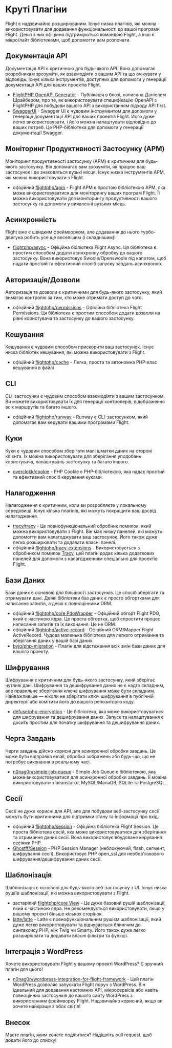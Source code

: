 # Круті Плагіни

Flight є надзвичайно розширюваним. Існує низка плагінів, які можна використовувати для додавання функціональності до вашої програми Flight. Деякі з них офіційно підтримуються командою Flight, а інші є мікро/лайт бібліотеками, щоб допомогти вам розпочати.

## Документація API

Документація API є критичною для будь-якого API. Вона допомагає розробникам зрозуміти, як взаємодіяти з вашим API та що очікувати у відповідь. Існує кілька інструментів, доступних для допомоги у генерації документації API для ваших проектів Flight.

- [FlightPHP OpenAPI Generator](https://dev.to/danielsc/define-generate-and-implement-an-api-first-approach-with-openapi-generator-and-flightphp-1fb3) - Публікація в блозі, написана Даніелем Шрайбером, про те, як використовувати специфікацію OpenAPI з FlightPHP для побудови вашого API з використанням підходу API first.
- [SwaggerUI](https://github.com/zircote/swagger-php) - Swagger UI є чудовим інструментом для допомоги у генерації документації API для ваших проектів Flight. Його дуже легко використовувати, і його можна налаштувати відповідно до ваших потреб. Це PHP-бібліотека для допомоги у генерації документації Swagger.

## Моніторинг Продуктивності Застосунку (APM)

Моніторинг продуктивності застосунку (APM) є критичним для будь-якого застосунку. Він допомагає вам зрозуміти, як працює ваш застосунок і де знаходяться вузькі місця. Існує низка інструментів APM, які можна використовувати з Flight.
- <span class="badge bg-primary">офіційний</span> [flightphp/apm](/awesome-plugins/apm) - Flight APM є простою бібліотекою APM, яка може використовуватися для моніторингу ваших програм Flight. Її можна використовувати для моніторингу продуктивності вашого застосунку та допомоги у виявленні вузьких місць.

## Асинхронність

Flight вже є швидким фреймворком, але додавання до нього турбо-двигуна робить усе ще веселішим (і складнішим)!

- [flightphp/async](/awesome-plugins/async) - Офіційна бібліотека Flight Async. Ця бібліотека є простим способом додати асинхронну обробку до вашого застосунку. Вона використовує Swoole/Openswoole під капотом, щоб надати простий та ефективний спосіб запуску завдань асинхронно.

## Авторизація/Дозволи

Авторизація та дозволи є критичними для будь-якого застосунку, який вимагає контролю за тим, хто може отримати доступ до чого.

- <span class="badge bg-primary">офіційний</span> [flightphp/permissions](/awesome-plugins/permissions) - Офіційна бібліотека Flight Permissions. Ця бібліотека є простим способом додати дозволи на рівні користувача та застосунку до вашого застосунку. 

## Кешування

Кешування є чудовим способом прискорити ваш застосунок. Існує низка бібліотек кешування, які можна використовувати з Flight.

- <span class="badge bg-primary">офіційний</span> [flightphp/cache](/awesome-plugins/php-file-cache) - Легка, проста та автономна PHP-клас кешування в файлі

## CLI

CLI-застосунки є чудовим способом взаємодіяти з вашим застосунком. Ви можете використовувати їх для генерації контролерів, відображення всіх маршрутів та багато іншого.

- <span class="badge bg-primary">офіційний</span> [flightphp/runway](/awesome-plugins/runway) - Runway є CLI-застосунком, який допомагає вам керувати вашими програмами Flight.

## Куки

Куки є чудовим способом зберігати малі шматки даних на стороні клієнта. Їх можна використовувати для зберігання уподобань користувача, налаштувань застосунку та багато іншого.

- [overclokk/cookie](/awesome-plugins/php-cookie) - PHP Cookie є PHP-бібліотекою, яка надає простий та ефективний спосіб керування куками.

## Налагодження

Налагодження є критичним, коли ви розробляєте у локальному середовищі. Існує кілька плагінів, які можуть покращити ваш досвід налагодження.

- [tracy/tracy](/awesome-plugins/tracy) - Це повнофункціональний обробник помилок, який можна використовувати з Flight. Він має низку панелей, які можуть допомогти вам налагоджувати ваш застосунок. Його також дуже легко розширювати та додавати власні панелі.
- <span class="badge bg-primary">офіційний</span> [flightphp/tracy-extensions](/awesome-plugins/tracy-extensions) - Використовується з обробником помилок [Tracy](/awesome-plugins/tracy), цей плагін додає кілька додаткових панелей для допомоги з налагодженням спеціально для проектів Flight.

## Бази Даних

Бази даних є основою для більшості застосунків. Це спосіб зберігати та отримувати дані. Деякі бібліотеки баз даних є просто обгортками для написання запитів, а деякі є повноцінними ORM.

- <span class="badge bg-primary">офіційний</span> [flightphp/core PdoWrapper](/learn/pdo-wrapper) - Офіційний обгорт Flight PDO, який є частиною ядра. Це проста обгортка, щоб спростити процес написання запитів та їх виконання. Це не ORM.
- <span class="badge bg-primary">офіційний</span> [flightphp/active-record](/awesome-plugins/active-record) - Офіційний ORM/Mapper Flight ActiveRecord. Чудова маленька бібліотека для легкого отримання та зберігання даних у вашій базі даних.
- [byjg/php-migration](/awesome-plugins/migrations) - Плагін для відстеження всіх змін бази даних для вашого проекту.

## Шифрування

Шифрування є критичним для будь-якого застосунку, який зберігає чутливі дані. Шифрування та дешифрування даних не є надто складним, але правильне зберігання ключа шифрування [може](https://stackoverflow.com/questions/6767839/where-should-i-store-an-encryption-key-for-php#:~:text=Write%20a%20php%20config%20file%20and%20store%20it,folder%20is%20not%20accessible%20to%20the%20end%20user.) [бути](https://www.reddit.com/r/PHP/comments/luqsn/the_encryption_key_where_do_you_store_it/) [складним](https://security.stackexchange.com/questions/48047/location-to-store-an-encryption-key). Найважливіше — ніколи не зберігати ключ шифрування в публічній директорії або комітити його до вашого репозиторію коду.

- [defuse/php-encryption](/awesome-plugins/php-encryption) - Це бібліотека, яка може використовуватися для шифрування та дешифрування даних. Запуск та налаштування є досить простим для початку шифрування та дешифрування даних.

## Черга Завдань

Черги завдань дійсно корисні для асинхронної обробки завдань. Це може бути відправка email, обробка зображень або будь-що, що не потребує виконання в реальному часі.

- [n0nag0n/simple-job-queue](/awesome-plugins/simple-job-queue) - Simple Job Queue є бібліотекою, яка може використовуватися для асинхронної обробки завдань. Її можна використовувати з beanstalkd, MySQL/MariaDB, SQLite та PostgreSQL.

## Сесії

Сесії не дуже корисні для API, але для побудови веб-застосунку сесії можуть бути критичними для підтримки стану та інформації про вхід.

- <span class="badge bg-primary">офіційний</span> [flightphp/session](/awesome-plugins/session) - Офіційна бібліотека Flight Session. Це проста бібліотека сесій, яка може використовуватися для зберігання та отримання даних сесії. Вона використовує вбудоване керування сесіями PHP.
- [Ghostff/Session](/awesome-plugins/ghost-session) - PHP Session Manager (неблокуючий, flash, сегмент, шифрування сесії). Використовує PHP open_ssl для необов'язкового шифрування/дешифрування даних сесії.

## Шаблонізація

Шаблонізація є основою для будь-якого веб-застосунку з UI. Існує низка рушіїв шаблонізації, які можна використовувати з Flight.

- <span class="badge bg-warning">застарілий</span> [flightphp/core View](/learn#views) - Це дуже базовий рушій шаблонізації, який є частиною ядра. Не рекомендується використовувати, якщо у вашому проекті більше кількох сторінок.
- [latte/latte](/awesome-plugins/latte) - Latte є повнофункціональним рушієм шаблонізації, який дуже легко використовувати та відчувається ближчим до синтаксису PHP, ніж Twig чи Smarty. Його також дуже легко розширювати та додавати власні фільтри та функції.

## Інтеграція з WordPress

Хочете використовувати Flight у вашому проекті WordPress? Є зручний плагін для цього!

- [n0nag0n/wordpress-integration-for-flight-framework](/awesome-plugins/n0nag0n_wordpress) - Цей плагін WordPress дозволяє запускати Flight поруч з WordPress. Він ідеальний для додавання кастомних API, мікросервісів або навіть повноцінних застосунків до вашого сайту WordPress з використанням фреймворку Flight. Надзвичайно корисний, якщо ви хочете найкраще з обох світів!

## Внесок

Маєте плагін, яким хочете поділитися? Надішліть pull request, щоб додати його до списку!